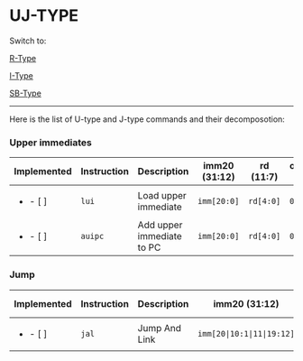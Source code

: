 # UJ-TYPE

Switch to:

[R-Type](/docs/r_type.md)

[I-Type](/docs/i_type.md)

[SB-Type](/docs/sb_type.md)


---

Here is the list of U-type and J-type commands and their decomposotion:

### Upper immediates


| Implemented                | Instruction | Description               | imm20 (31:12) | rd (11:7) | opcode (6:0) |
| -------------------------- | ----------- | ------------------------- | ------------- | --------- | ------------ |
| <ul> <li>- [ ] </li> </ul> | `lui`       | Load upper immediate      | `imm[20:0]`   | `rd[4:0]` | `0110111`    |
| <ul> <li>- [ ] </li> </ul> | `auipc`     | Add upper immediate to PC | `imm[20:0]`   | `rd[4:0]` | `0010111`    |


### Jump

| Implemented                | Instruction | Description   | imm20 (31:12)              | rd (11:7) | opcode (6:0) |
| -------------------------- | ----------- | ------------- | -------------------------- | --------- | ------------ |
| <ul> <li>- [ ] </li> </ul> | `jal`       | Jump And Link | `imm[20\|10:1\|11\|19:12]` | `rd[4:0]` | `1101111`    |
